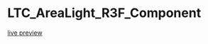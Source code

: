 # LTC_AreaLight_R3F_Component

[live preview](https://github.com/martinrgb/LTC_AreaLight_R3F_Component)
